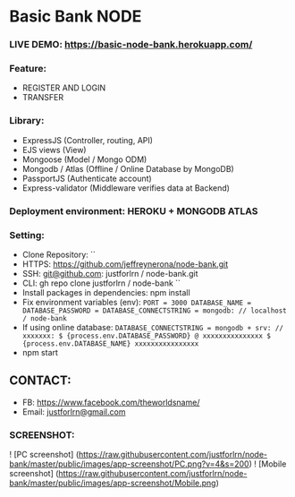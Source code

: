 # Basic Bank NODE
### LIVE DEMO: https://basic-node-bank.herokuapp.com/
### Feature:
- REGISTER AND LOGIN
- TRANSFER
### Library:
- ExpressJS (Controller, routing, API)
- EJS views (View)
- Mongoose (Model / Mongo ODM)
- Mongodb / Atlas (Offline / Online Database by MongoDB)
- PassportJS (Authenticate account)
- Express-validator (Middleware verifies data at Backend)
### Deployment environment: HEROKU + MONGODB ATLAS
### Setting:
- Clone Repository:
``
- HTTPS: https://github.com/jeffreynerona/node-bank.git
- SSH: git@github.com: justforlrn / node-bank.git
- CLI: gh repo clone justforlrn / node-bank
``
- Install packages in dependencies: npm install
- Fix environment variables (env):
``
PORT = 3000
DATABASE_NAME =
DATABASE_PASSWORD =
DATABASE_CONNECTSTRING = mongodb: // localhost / node-bank
``
- If using online database:
``
DATABASE_CONNECTSTRING = mongodb + srv: // xxxxxxx: $ {process.env.DATABASE_PASSWORD} @ xxxxxxxxxxxxxxx $ {process.env.DATABASE_NAME} xxxxxxxxxxxxxxxx
``
- npm start

## CONTACT:
- FB: https://www.facebook.com/theworldsname/
- Email: justforlrn@gmail.com

### SCREENSHOT:
! [PC screenshot] (https://raw.githubusercontent.com/justforlrn/node-bank/master/public/images/app-screenshot/PC.png?v=4&s=200)
! [Mobile screenshot] (https://raw.githubusercontent.com/justforlrn/node-bank/master/public/images/app-screenshot/Mobile.png) 
